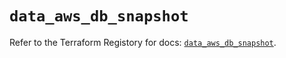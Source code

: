 # `data_aws_db_snapshot`

Refer to the Terraform Registory for docs: [`data_aws_db_snapshot`](https://registry.terraform.io/providers/hashicorp/aws/5.10.0/docs/data-sources/db_snapshot).
